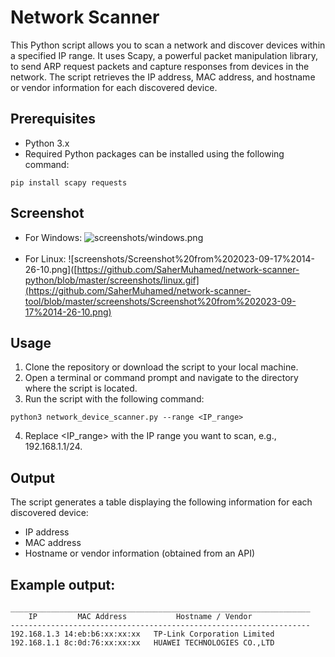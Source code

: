 # Network Scanner
This Python script allows you to scan a network and discover devices within a specified IP range. It uses Scapy, a powerful packet manipulation library, to send ARP request packets and capture responses from devices in the network. The script retrieves the IP address, MAC address, and hostname or vendor information for each discovered device.

## Prerequisites
- Python 3.x
- Required Python packages can be installed using the following command:
```commandline
pip install scapy requests
```

## Screenshot
- For Windows:
![screenshots/windows.png](https://github.com/SaherMuhamed/network-scanner-python/blob/master/screenshots/windows.png)</br></br>
- For Linux:
![screenshots/Screenshot%20from%202023-09-17%2014-26-10.png]([https://github.com/SaherMuhamed/network-scanner-python/blob/master/screenshots/linux.gif](https://github.com/SaherMuhamed/network-scanner-tool/blob/master/screenshots/Screenshot%20from%202023-09-17%2014-26-10.png)

## Usage
1. Clone the repository or download the script to your local machine.
2. Open a terminal or command prompt and navigate to the directory where the script is located.
3. Run the script with the following command:
```commandline
python3 network_device_scanner.py --range <IP_range>
```
4. Replace <IP_range> with the IP range you want to scan, e.g., 192.168.1.1/24.

## Output
The script generates a table displaying the following information for each discovered device:

- IP address
- MAC address
- Hostname or vendor information (obtained from an API)

## Example output:

```text
___________________________________________________________________
    IP		   MAC Address		     Hostname / Vendor
-------------------------------------------------------------------
192.168.1.3	14:eb:b6:xx:xx:xx	TP-Link Corporation Limited
192.168.1.1	8c:0d:76:xx:xx:xx	HUAWEI TECHNOLOGIES CO.,LTD
```

